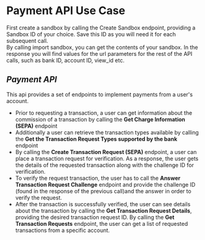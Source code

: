 **Payment API Use Case**
=

First create a sandbox by calling the Create Sandbox endpoint, providing a Sandbox ID of your choice. Save this ID as you will need it for each subsequent call.\
By calling import sandbox, you can get the contents of your sandbox. In the response you will find values for the url parameters for the rest of the API calls, such as bank ID, account ID, view_id etc.


_Payment API_
-

This api provides a set of endpoints to implement payments from a user's account.

* Prior to requesting a transaction, a user can get information about the commission of a transaction by calling the **Get Charge Information (SEPA)** endpoint
* Additionally a user can retrieve the transaction types available by calling the **Get the Transaction Request Types supported by the bank** endpoint
* By calling the **Create Transaction Request (SEPA)** endpoint, a user can place a transaction request for verification. As a response, the user gets the details of the requested transaction along with the challenge ID for verification.
* To verify the request transaction, the user has to call the **Answer Transaction Request Challenge** endpoint and provide the challenge ID (found in the response of the previous call)and the answer in order to verify the request.
* After the transaction is successfully verified, the user can see details about the transaction by calling the **Get Transaction Request Details**, providing the desired transaction request ID. By calling the **Get Transaction Requests** endpoint, the user can get a list of requested transactions from a specific account.

